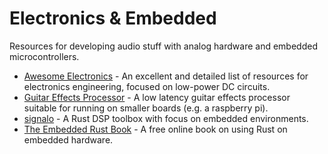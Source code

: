 # Electronics & Embedded

Resources for developing audio stuff with analog hardware and embedded microcontrollers.

- [Awesome Electronics](https://github.com/kitspace/awesome-electronics) - An excellent and detailed list of resources for electronics engineering, focused on low-power DC circuits.
- [Guitar Effects Processor](https://github.com/Quinny/GuitarEffects) - A low latency guitar effects processor suitable for running on smaller boards (e.g. a raspberry pi).
- [signalo](https://github.com/signalo/signalo) - A Rust DSP toolbox with focus on embedded environments.
- [The Embedded Rust Book](https://docs.rust-embedded.org/book/) - A free online book on using Rust on embedded hardware.